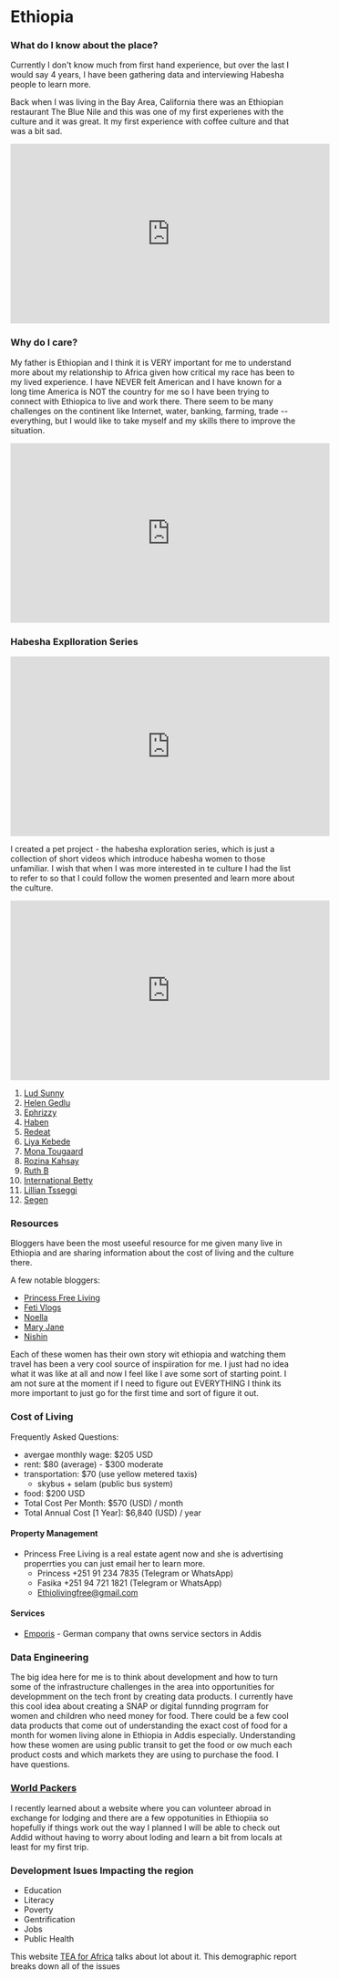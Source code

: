 # Ethiopia

### What do I know about the place?

Currently I don't know much from first hand experience, but over the last I would say 4 years, I have been gathering data and interviewing Habesha people to learn more. 

Back when I was living in the Bay Area, California there was an Ethiopian restaurant The Blue Nile and this was one of my first experienes with the culture and it was great. It my first experience with coffee culture and that was a bit sad. 

<iframe width="560" height="315" src="https://www.youtube.com/embed/rOv9ZJ30P4w?si=_V8kcGQMitJlcZq8" title="YouTube video player" frameborder="0" allow="accelerometer; autoplay; clipboard-write; encrypted-media; gyroscope; picture-in-picture; web-share" referrerpolicy="strict-origin-when-cross-origin" allowfullscreen></iframe>

### Why do I care?

My father is Ethiopian and I think it is VERY important for me to understand more about my relationship to Africa given how critical my race has been to my lived experience. I have NEVER felt American and I have known for a long time America is NOT the country for me so I have been trying to connect with Ethiopica to live and work there. There seem to be many challenges on the continent like Internet, water, banking, farming, trade -- everything, but I would like to take myself and my skills there to improve the situation.

<iframe width="560" height="315" src="https://www.youtube.com/embed/L0nFhUrFe1U?si=c8OdeShSTVfCIgqw" title="YouTube video player" frameborder="0" allow="accelerometer; autoplay; clipboard-write; encrypted-media; gyroscope; picture-in-picture; web-share" referrerpolicy="strict-origin-when-cross-origin" allowfullscreen></iframe>

### Habesha Explloration Series

<iframe width="560" height="315" src="https://www.youtube.com/embed/g13_usbl_Wc?si=IXONfdiZOZJA3Jr7" title="YouTube video player" frameborder="0" allow="accelerometer; autoplay; clipboard-write; encrypted-media; gyroscope; picture-in-picture; web-share" referrerpolicy="strict-origin-when-cross-origin" allowfullscreen></iframe>

I created a pet project - the habesha exploration series, which is just a collection of short videos which introduce habesha women to those unfamiliar. I wish that when I was more interested in te culture I had the list to refer to so that I could follow the women presented and learn more about the culture. 

<iframe width="560" height="315" src="https://www.youtube.com/embed/videoseries?si=-qh5D83pJril2CgA&amp;list=PL3N---Q2Syf4uQAfOBSGZdf0SOozHEHFV" title="YouTube video player" frameborder="0" allow="accelerometer; autoplay; clipboard-write; encrypted-media; gyroscope; picture-in-picture; web-share" referrerpolicy="strict-origin-when-cross-origin" allowfullscreen></iframe>

1. [Lud Sunny]()
2. [Helen Gedlu]()
3. [Ephrizzy]()
4. [Haben]()
5. [Redeat]()
6. [Liya Kebede]()
7. [Mona Tougaard]()
8. [Rozina Kahsay]()
9. [Ruth B]()
10. [International Betty]()
11. [Lillian Tsseggi]()
12. [Segen]()

### Resources
Bloggers have been the most useeful resource for me given many live in Ethiopia and are sharing information about the cost of living and the culture there.

A few notable bloggers:

- [Princess Free Living](https://www.youtube.com/@princesslivingfree)
- [Feti Vlogs](https://www.youtube.com/@FetiVlogs2)
- [Noella](https://www.youtube.com/@Noella2512)
- [Mary Jane](https://youtu.be/DjIRIPw0yG4?si=ms2WQrN96vsPnWnd)
- [Nishin](https://youtu.be/x17nevW6rq0?si=RugjvGfGUq3XA3ch)

Each of these women has their own story wit ethiopia and watching them travel has been a very cool source of inspiiration for me. I just had no idea what it was like at all and now I feel like I ave some sort of starting point. I am not sure at the moment if I need to figure out EVERYTHING I think its more important to just go for the first time and sort of figure it out.  

### Cost of Living
Frequently Asked Questions:
- avergae monthly wage: $205 USD
- rent: $80 (average) - $300 moderate
- transportation: $70 (use yellow metered taxis)
  - skybus + selam (public bus system)
-  food: $200 USD
- Total Cost Per Month: $570 (USD) / month
- Total Annual Cost [1 Year]: $6,840 (USD) / year

#### Property Management
 - Princess Free Living is a real estate agent now and she is advertising properrties you can just email her to learn more.
    - Princess +251 91 234 7835 (Telegram or WhatsApp)
    - Fasika +251 94 721 1821 (Telegram or WhatsApp)
    - Ethiolivingfree@gmail.com

#### Services
  - [Emporis](https://www.emporis.com/companies/categories) - German company that owns service sectors in Addis

### Data Engineering
The big idea here for me is to think about development and how to turn some of the infrastructure challenges in the area into opportunities for developmment on the tech front by creating data products. I currently have this cool idea about creating a SNAP or digital funnding progrram for women and children who need money for food. There could be a few cool data products that come out of understanding the exact cost of food for a month for women living alone in Ethiopia in Addis especially. Understanding how these women are using public transit to get the food or ow much each product costs and which markets they are using to purchase the food. I have questions.

### [World Packers](https://www.worldpackers.com/) 
I recently learned about a website where you can volunteer abroad in exchange for lodging and there are a few oppotunities in Ethiopiia so hopefully if things work out the way I planned I will be able to check out Addid without having to worry about loding and learn a bit from locals at least for my first trip. 

### Development Isues Impacting the region

- Education
- Literacy
- Poverty
- Gentrification
- Jobs
- Public Health

This website [TEA for Africa](https://tea4africa.org/pdf/Ethiopian%20Demographic%20and%20Health%20Survery%202016.pdf) talks about lot about it. This demographic report breaks down all of the issues



